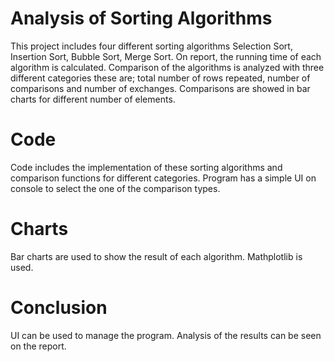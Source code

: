 ﻿# Analysis of Sorting Algorithms

This project includes four different sorting algorithms Selection Sort, Insertion Sort, Bubble Sort, Merge Sort. On report, the running time of each algorithm is calculated. Comparison of the algorithms is analyzed with three different categories these are; total number of rows repeated, number of comparisons and number of exchanges. Comparisons are showed in bar charts for different number of elements. 

# Code

Code includes the implementation of these sorting algorithms and comparison functions for different categories. Program has a simple UI on console to select the one of the comparison types.

# Charts

Bar charts are used to show the result of each algorithm. Mathplotlib is used.

# Conclusion

UI can be used to manage the program. Analysis of the results can be seen on the report.




